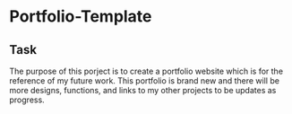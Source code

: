 # Portfolio-Template

## Task

The purpose of this porject is to create a portfolio website which is for the reference of my future work. This portfolio is brand new and there will be more designs, functions, and links to my other projects to be updates as progress. 